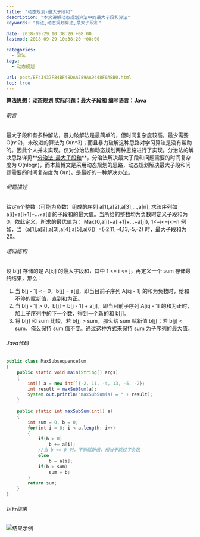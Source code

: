 ```yaml
---
title: "动态规划-最大子段和"
description: "本文讲解动态规划算法中的最大子段和算法"
keywords: "算法,动态规划算法,最大子段和"

date: 2018-09-29 10:38:20 +08:00
lastmod: 2018-09-29 10:38:20 +08:00

categories:
  - 算法
tags:
  - 动态规划

url: post/EF43437F84BF48DAA789AA9448F0ABB0.html
toc: true
---
```


**算法思想：动态规划**
**实际问题：最大子段和**
**编写语言：Java**

<!--More-->

###### 前言

最大子段和有多种解法，暴力破解法是最简单的，但时间复杂度较高，最少需要 O(n^2)，未改进的算法为 O(n^3)；而且暴力破解这种思路对学习算法是没有帮助的。因此个人并未实现。仅对分治法和动态规划两种思路进行了实现。分治法的解决思路详见**[分治法-最大子段和](/算法/分治法-最大子段和)**，分治法解决最大子段和问题需要的时间复杂度为 O(nlogn)，而本篇博文是采用动态规划的思路，动态规划解决最大子段和问题需要的时间复杂度为 O(n)。是最好的一种解决办法。

###### 问题描述

给定n个整数（可能为负数）组成的序列 a[1],a[2],a[3],…,a[n], 求该序列如 a[i]+a[i+1]+…+a[j] 的子段和的最大值。当所给的整数均为负数时定义子段和为0，依此定义，所求的最优值为： Max{0,a[i]+a[i+1]+…+a[j]}, 1<=i<=j<=n 例如，当（a[1],a[2],a[3],a[4],a[5],a[6]）=(-2,11,-4,13,-5,-2) 时，最大子段和为20。

###### 递归结构

设 b[j] 存储的是 A[i:j] 的最大字段和，其中 1 <= i <= j，再定义一个 sum 存储最终结果，那么：
1. 当 b[j - 1] <= 0，b[j] = a[j]，即当目前子序列 A[i:j - 1] 的和为负数时，给和不停的赋新值，直到和为正。
2. 当 b[j - 1] > 0，b[j] = b[j - 1] + a[j]，即当目前子序列 A[i:j - 1] 的和为正时，加上子序列中的下一个数，得到一个新的和 b[j]。
3. 将 b[j] 和 sum 比较，若 b[j] > sum，那么给 sum 赋新值  b[j]；若 b[j] < sum，俺么保持 sum 值不变。通过这种方式来保持 sum 为子序列的最大值。

###### Java代码

```Java
public class MaxSubsequenceSum
{
    public static void main(String[] args)
    {
        int[] a = new int[]{-2, 11, -4, 13, -5, -2};
        int result = maxSubSum(a);
        System.out.println("maxSubSum(a) = " + result);
    }
    
    public static int maxSubSum(int[] a)
    {
        int sum = 0, b = 0;
        for(int i = 0; i < a.length; i++)
        {
            if(b > 0)
                b += a[i];
            //当 b <= 0 时，不断赋新值，相当于跳过了负数
            else
                b = a[i];
            if(b > sum)
                sum = b;
        }
        return sum;
    }
}
```

###### 运行结果

![结果示例](/imgs/动态规划-最大子段和.jpg)